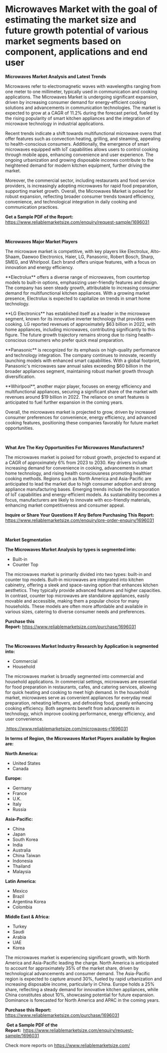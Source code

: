 <p><h1>Microwaves Market with the goal of estimating the market size and future growth potential of various market segments based on component, applications and end user</h1></p><p><strong>Microwaves Market Analysis and Latest Trends</strong></p>
<p><p>Microwaves refer to electromagnetic waves with wavelengths ranging from one meter to one millimeter, typically used in communication and cooking applications. The Microwaves Market is undergoing significant expansion, driven by increasing consumer demand for energy-efficient cooking solutions and advancements in communication technologies. The market is expected to grow at a CAGR of 11.2% during the forecast period, fueled by the rising popularity of smart kitchen appliances and the integration of microwave technology in industrial applications.</p><p>Recent trends indicate a shift towards multifunctional microwave ovens that offer features such as convection heating, grilling, and steaming, appealing to health-conscious consumers. Additionally, the emergence of smart microwaves equipped with IoT capabilities allows users to control cooking through mobile apps, enhancing convenience and user experience. The ongoing urbanization and growing disposable incomes contribute to the heightened demand for modern kitchen equipment, further driving the market.</p><p>Moreover, the commercial sector, including restaurants and food service providers, is increasingly adopting microwaves for rapid food preparation, supporting market growth. Overall, the Microwaves Market is poised for robust expansion, reflecting broader consumer trends toward efficiency, convenience, and technological integration in daily cooking and communication practices.</p></p>
<p><strong>Get a Sample PDF of the Report:&nbsp;</strong> <a href="https://www.reliablemarketsize.com/enquiry/request-sample/1696031?utm_campaign=2462&utm_medium=2&utm_source=Github&utm_content=ia&utm_term=05042025&utm_id=microwaves">https://www.reliablemarketsize.com/enquiry/request-sample/1696031</a></p>
<p>&nbsp;</p>
<p><strong>Microwaves Major Market Players</strong></p>
<p><p>The microwave market is competitive, with key players like Electrolux, Alto-Shaam, Daewoo Electronics, Haier, LG, Panasonic, Robert Bosch, Sharp, SMEG, and Whirlpool. Each brand offers unique features, with a focus on innovation and energy efficiency.</p><p>**Electrolux** offers a diverse range of microwaves, from countertop models to built-in options, emphasizing user-friendly features and design. The company has seen steady growth, attributable to increasing consumer demand for multifunctional kitchen appliances. With a growing market presence, Electrolux is expected to capitalize on trends in smart home technology.</p><p>**LG Electronics** has established itself as a leader in the microwave segment, known for its innovative inverter technology that provides even cooking. LG reported revenues of approximately $63 billion in 2022, with home appliances, including microwaves, contributing significantly to this figure. The future growth trajectory remains strong due to rising health-conscious consumers who prefer quick meal preparation.</p><p>**Panasonic** is recognized for its emphasis on high-quality performance and technology integration. The company continues to innovate, recently launching models with enhanced smart capabilities. With a global footprint, Panasonic's microwaves saw annual sales exceeding $60 billion in the broader appliances segment, maintaining robust market growth through diversification.</p><p>**Whirlpool**, another major player, focuses on energy efficiency and multifunctional appliances, securing a significant share of the market with revenues around $19 billion in 2022. The reliance on smart features is anticipated to fuel further expansion in the coming years.</p><p>Overall, the microwaves market is projected to grow, driven by increased consumer preferences for convenience, energy efficiency, and advanced cooking features, positioning these companies favorably for future market opportunities.</p></p>
<p>&nbsp;</p>
<p><strong>What Are The Key Opportunities For Microwaves Manufacturers?</strong></p>
<p><p>The microwaves market is poised for robust growth, projected to expand at a CAGR of approximately 6% from 2023 to 2030. Key drivers include increasing demand for convenience in cooking, advancements in smart home technology, and rising health consciousness promoting healthier cooking methods. Regions such as North America and Asia-Pacific are anticipated to lead the market due to high consumer adoption and strong appliance manufacturing bases. Emerging trends include the incorporation of IoT capabilities and energy-efficient models. As sustainability becomes a focus, manufacturers are likely to innovate with eco-friendly materials, enhancing market competitiveness and consumer appeal.</p></p>
<p><strong>Inquire or Share Your Questions If Any Before Purchasing This Report:</strong> <a href="https://www.reliablemarketsize.com/enquiry/pre-order-enquiry/1696031?utm_campaign=2462&utm_medium=2&utm_source=Github&utm_content=ia&utm_term=05042025&utm_id=microwaves">https://www.reliablemarketsize.com/enquiry/pre-order-enquiry/1696031</a></p>
<p>&nbsp;</p>
<p><strong>Market Segmentation</strong></p>
<p><strong>The Microwaves Market Analysis by types is segmented into:</strong></p>
<p><ul><li>Built-in</li><li>Counter Top</li></ul></p>
<p><p>The microwaves market is primarily divided into two types: built-in and counter top models. Built-in microwaves are integrated into kitchen cabinetry, offering a sleek and space-saving option that enhances kitchen aesthetics. They typically provide advanced features and higher capacities. In contrast, counter top microwaves are standalone appliances, easily movable and accessible, making them a popular choice for many households. These models are often more affordable and available in various sizes, catering to diverse consumer needs and preferences.</p></p>
<p><strong>Purchase this Report:&nbsp;</strong><a href="https://www.reliablemarketsize.com/purchase/1696031?utm_campaign=2462&utm_medium=2&utm_source=Github&utm_content=ia&utm_term=05042025&utm_id=microwaves">https://www.reliablemarketsize.com/purchase/1696031</a></p>
<p>&nbsp;</p>
<p><strong>The Microwaves Market Industry Research by Application is segmented into:</strong></p>
<p><ul><li>Commercial</li><li>Household</li></ul></p>
<p><p>The microwaves market is broadly segmented into commercial and household applications. In commercial settings, microwaves are essential for food preparation in restaurants, cafes, and catering services, allowing for quick heating and cooking to meet high demand. In the household market, microwaves serve as convenient appliances for everyday meal preparation, reheating leftovers, and defrosting food, greatly enhancing cooking efficiency. Both segments benefit from advancements in technology, which improve cooking performance, energy efficiency, and user convenience.</p></p>
<p><a href="https://www.reliablemarketsize.com/microwaves-r1696031?utm_campaign=2462&utm_medium=2&utm_source=Github&utm_content=ia&utm_term=05042025&utm_id=microwaves">&nbsp;https://www.reliablemarketsize.com/microwaves-r1696031</a></p>
<p><strong>In terms of Region, the Microwaves Market Players available by Region are:</strong></p>
<p>
    <p> <strong> North America: </strong>
        <ul>
            <li>United States</li>
            <li>Canada</li>
        </ul>
        </p> 
    <p> <strong> Europe: </strong>
        <ul>
            <li>Germany</li>
            <li>France</li>
            <li>U.K.</li>
            <li>Italy</li>
            <li>Russia</li>
        </ul>
        </p> 
    <p> <strong> Asia-Pacific: </strong>
        <ul>
            <li>China</li>
            <li>Japan</li>
            <li>South Korea</li>
            <li>India</li>
            <li>Australia</li>
            <li>China Taiwan</li>
            <li>Indonesia</li>
            <li>Thailand</li>
            <li>Malaysia</li>
        </ul>
        </p> 
    <p> <strong> Latin America: </strong>
        <ul>
            <li>Mexico</li>
            <li>Brazil</li>
            <li>Argentina Korea</li>
            <li>Colombia</li>
        </ul>
        </p> 
    <p> <strong> Middle East & Africa: </strong>
        <ul>
            <li>Turkey</li>
            <li>Saudi</li>
            <li>Arabia</li>
            <li>UAE</li>
            <li>Korea</li>
        </ul>
    </p>
    </p>
<p><p>The microwaves market is experiencing significant growth, with North America and Asia-Pacific leading the charge. North America is anticipated to account for approximately 35% of the market share, driven by technological advancements and consumer demand. The Asia-Pacific region is expected to capture around 30%, fueled by rapid urbanization and increasing disposable income, particularly in China. Europe holds a 25% share, reflecting a steady demand for innovative kitchen appliances, while China constitutes about 10%, showcasing potential for future expansion. Dominance is forecasted for North America and APAC in the coming years.</p></p>
<p><strong>Purchase this Report: </strong><a href="https://www.reliablemarketsize.com/purchase/1696031?utm_campaign=2462&utm_medium=2&utm_source=Github&utm_content=ia&utm_term=05042025&utm_id=microwaves">https://www.reliablemarketsize.com/purchase/1696031</a></p>
<p>&nbsp;<strong>Get a Sample PDF of the Report:&nbsp;&nbsp;</strong><a href="https://www.reliablemarketsize.com/enquiry/request-sample/1696031?utm_campaign=2462&utm_medium=2&utm_source=Github&utm_content=ia&utm_term=05042025&utm_id=microwaves">https://www.reliablemarketsize.com/enquiry/request-sample/1696031</a></p>
<p><strong></strong></p>
<p>Check more reports on <a href="https://www.reliablemarketsize.com/?utm_campaign=2462&utm_medium=2&utm_source=Github&utm_content=ia&utm_term=05042025&utm_id=microwaves">https://www.reliablemarketsize.com/</a></p>